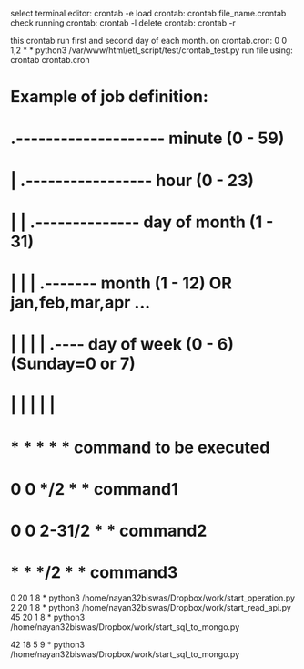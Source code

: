 select terminal editor:
    crontab -e
load crontab:
    crontab file_name.crontab
check running crontab:
    crontab -l
delete crontab:
    crontab -r


this crontab run first and second day of each month.
on crontab.cron:
    0 0 1,2 * * python3 /var/www/html/etl_script/test/crontab_test.py
run file using: crontab crontab.cron


# Example of job definition:
# .-------------------- minute (0 - 59)
# |  .----------------- hour (0 - 23)
# |  |  .-------------- day of month (1 - 31)
# |  |  |      .------- month (1 - 12) OR jan,feb,mar,apr ...
# |  |  |      |  .---- day of week (0 - 6) (Sunday=0 or 7)
# |  |  |      |  |
# *  *  *      *  *   command to be executed
# 0  0  */2    *  *   command1
# 0  0  2-31/2 *  *   command2
# *  *  */2    *  *   command3

0 20 1 8 * python3 /home/nayan32biswas/Dropbox/work/start_operation.py
2 20 1 8 * python3 /home/nayan32biswas/Dropbox/work/start_read_api.py
45 20 1 8 * python3 /home/nayan32biswas/Dropbox/work/start_sql_to_mongo.py

42 18 5 9 * python3 /home/nayan32biswas/Dropbox/work/start_sql_to_mongo.py